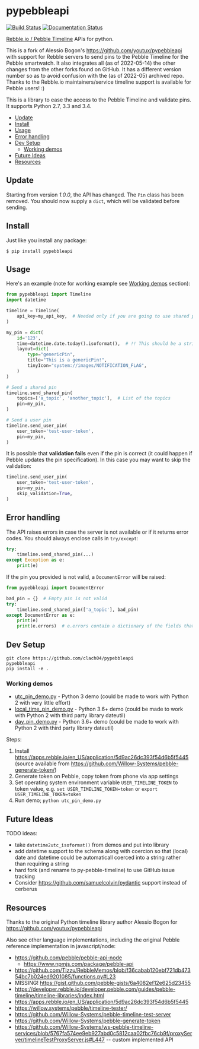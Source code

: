 pypebbleapi
============
[![Build Status](https://travis-ci.org/youtux/pypebbleapi.svg?branch=master)](https://travis-ci.org/youtux/pypebbleapi)
[![Documentation Status](https://readthedocs.org/projects/pypebbleapi/badge/?version=latest)](http://pypebbleapi.readthedocs.org/en/latest)

[Rebble.io / Pebble Timeline](https://developer.rebble.io/developer.pebble.com/guides/pebble-timeline/index.html) APIs for python.

This is a fork of Alessio Bogon's https://github.com/youtux/pypebbleapi with support for Rebble servers to send pins to the Pebble Timeline for the Pebble smartwatch.
It also integrates all (as of 2022-05-14) the other changes from the other forks found on GitHub.
It has a different version number so as to avoid confusion with the (as of 2022-05) archived repo. Thanks to the Rebble.io maintainers/service timeline support is available for Pebble users! :)

This is a library to ease the access to the Pebble Timeline and validate pins.
It supports Python 2.7, 3.3 and 3.4.

  * [Update](#update)
  * [Install](#install)
  * [Usage](#usage)
  * [Error handling](#error-handling)
  * [Dev Setup](#dev-setup)
    + [Working demos](#working-demos)
  * [Future Ideas](#future-ideas)
  * [Resources](#resources)

Update
-----
Starting from version *1.0.0*, the API has changed. The `Pin` class has
been removed. You should now supply a `dict`, which will be validated before sending.

Install
-------

Just like you install any package:

    $ pip install pypebbleapi

Usage
-----

Here's an example (note for working example see [Working demos](#working-demos) section):
```python
from pypebbleapi import Timeline
import datetime

timeline = Timeline(
    api_key=my_api_key,  # Needed only if you are going to use shared pins
)

my_pin = dict(
    id='123',
    time=datetime.date.today().isoformat(),  # !! This should be a string in the form; "2022-05-25T00:00:00.000Z" - date ONLY is not supported/allowed with Rebble.io - unclear if Pebble supported this (None of the js code indicates this is supported). requests.exceptions.HTTPError: 400 Client Error: The pin object submitted was invalid. for url: https://timeline-api.rebble.io/v1/user/pins/2022-05-16
    layout=dict(
        type="genericPin",
        title="This is a genericPin!",
        tinyIcon="system://images/NOTIFICATION_FLAG",
    )
)

# Send a shared pin
timeline.send_shared_pin(
    topics=['a_topic', 'another_topic'],  # List of the topics
    pin=my_pin,
)

# Send a user pin
timeline.send_user_pin(
    user_token='test-user-token',
    pin=my_pin,
)
```
It is possible that **validation fails** even if the pin is correct (it could happen if Pebble updates the pin specification).
In this case you may want to skip the validation:
```python
timeline.send_user_pin(
    user_token='test-user-token',
    pin=my_pin,
    skip_validation=True,
)
```

Error handling
-----
The API raises errors in case the server is not available or if it returns error codes. You should always enclose calls in `try/except`:
```python
try:
    timeline.send_shared_pin(...)
except Exception as e:
	print(e)
```

If the pin you provided is not valid, a `DocumentError` will be raised:
```python
from pypebbleapi import DocumentError

bad_pin = {}  # Empty pin is not valid
try:
    timeline.send_shared_pin(['a_topic'], bad_pin)
except DocumentError as e:
    print(e)
    print(e.errors)  # e.errors contain a dictionary of the fields that failed the validation
```

Dev Setup
---------

    git clone https://github.com/clach04/pypebbleapi
    pypebbleapi
    pip install -e .

### Working demos

  * [utc_pin_demo.py](utc_pin_demo.py) - Python 3 demo (could be made to work with Python 2 with very little effort)
  * [local_time_pin_demo.py](local_time_pin_demo.py) - Python 3.6+ demo (could be made to work with Python 2 with third party library dateutil)
  * [day_pin_demo.py](day_pin_demo.py) - Python 3.6+ demo (could be made to work with Python 2 with third party library dateutil)

Steps:

1. Install https://apps.rebble.io/en_US/application/5d9ac26dc393f54d6b5f5445 (source available from https://github.com/Willow-Systems/pebble-generate-token/)
2. Generate token on Pebble, copy token from phone via app settings
3. Set operating system environment variable `USER_TIMELINE_TOKEN` to token value, e.g. `set USER_TIMELINE_TOKEN=token` or `export USER_TIMELINE_TOKEN=token`
4. Run demo; `python utc_pin_demo.py`

Future Ideas
------------

TODO ideas:

  * take `datetime2utc_isoformat()` from demos and put into library
  * add datetime support to the schema along with coercion so that (local) date and datetime could be automaticall coerced into a string rather than requiring a string
  * hard fork (and rename to py-pebble-timeline) to use GitHub issue tracking
  * Consider https://github.com/samuelcolvin/pydantic support instead of cerberus

Resources
---------

Thanks to the original Python timeline library author Alessio Bogon for https://github.com/youtux/pypebbleapi

Also see other language implementations, including the original Pebble reference implementation in javascript/node:

  * https://github.com/pebble/pebble-api-node
      * https://www.npmjs.com/package/pebble-api
  * https://github.com/Tizzu/RebbleMemos/blob/f36cabab120ebf721db47354bc7b024ed9201085/functions.py#L23
  * MISSING! https://gist.github.com/pebble-gists/6a4082ef12e625d23455
  * https://developer.rebble.io/developer.pebble.com/guides/pebble-timeline/timeline-libraries/index.html
  * https://apps.rebble.io/en_US/application/5d9ac26dc393f54d6b5f5445
  * https://willow.systems/pebble/timeline-tester/
  * https://github.com/Willow-Systems/pebble-timeline-test-server
  * https://github.com/Willow-Systems/pebble-generate-token
  * https://github.com/Willow-Systems/ws-pebble-timeline-services/blob/5767fa574ee9eb927abd0c5812caa02fbc76cb9f/proxyServer/timelineTestProxyServer.js#L447  -- custom implemented API
